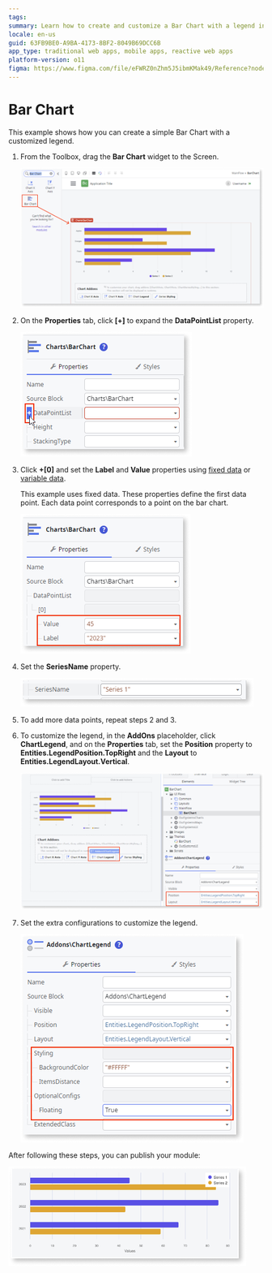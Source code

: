```yaml
---
tags:
summary: Learn how to create and customize a Bar Chart with a legend in OutSystems 11 (O11) using fixed or variable data.
locale: en-us
guid: 63FB9BE0-A9BA-4173-8BF2-8049B69DCC6B
app_type: traditional web apps, mobile apps, reactive web apps
platform-version: o11
figma: https://www.figma.com/file/eFWRZ0nZhm5J5ibmKMak49/Reference?node-id=2453:4384
---
```


# Bar Chart

This example shows how you can create a simple Bar Chart with a customized legend.

1. From the Toolbox, drag the **Bar Chart** widget to the Screen.

    ![Screenshot showing the Bar Chart widget being dragged onto the screen in the development environment](images/chartbar-drag-ss.png "Dragging Bar Chart Widget")

1. On the **Properties** tab, click **[+]** to expand the **DataPointList** property.

    ![Screenshot of the Properties tab with the DataPointList property expanded to show options](images/chartbar-expand-ss.png "Expanding DataPointList Property")

1. Click **+[0]** and set the **Label** and **Value** properties using [fixed data](chart-data-v2.md#populate-your-chart-with-fixed-data) or [variable data](chart-data-v2.md#populate-your-chart-with-variable-data). 

    This example uses fixed data. These properties define the first data point. Each data point corresponds to a point on the bar chart.

    ![Screenshot demonstrating how to set the Label and Value properties for a data point in the Bar Chart](images/chartbar-datapoint-ss.png "Setting Data Point Properties")

1. Set the **SeriesName** property.

    ![Screenshot showing the SeriesName property field in the Bar Chart widget properties](images/chart-seriesname-ss.png "Setting SeriesName Property")

1. To add more data points, repeat steps 2 and 3.

1. To customize the legend, in the **AddOns** placeholder, click **ChartLegend**, and on the **Properties** tab, set the **Position** property to **Entities.LegendPosition.TopRight** and the **Layout** to **Entities.LegendLayout.Vertical**.

    ![Screenshot of the AddOns placeholder with the ChartLegend selected and Properties tab open](images/chartbar-addon-ss.png "ChartLegend AddOn Configuration")

1. Set the extra configurations to customize the legend.

    ![Screenshot showing the extra configuration options for customizing the chart legend](images/chartbar-customize-ss.png "Customizing Chart Legend")

After following these steps, you can publish your module:

![Image of the final result of the Bar Chart with customized legend after publishing the module](images/chartbar-result.png "Final Bar Chart Result")


